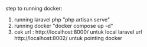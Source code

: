 step to running docker:
1. running laravel php
    "php artisan serve"
2. running docker
    "docker compose up -d"
3. cek url : http://localhost:8000/ untuk local laravel
    url http://localhost:8002/ untuk pointing docker 
